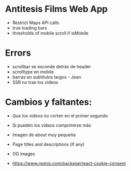 # Antitesis Films Web App

- Restrict Maps API calls
- true loading bars
- thresholds of mobile scroll if isMobile

# Errors
- scrollbar se esconde detrás de header
- scrolltype en mobile
- barras en subtítulos largos - Jean
- SSR no trae los videos


# Cambios y faltantes:
- Que los videos no corten en el primer segundo
- Si pueden los videos comprimirse más
- Imagen de about muy pequeña
- Page titles and descriptions (if any)
- OG images


- https://www.npmjs.com/package/react-cookie-consent 
